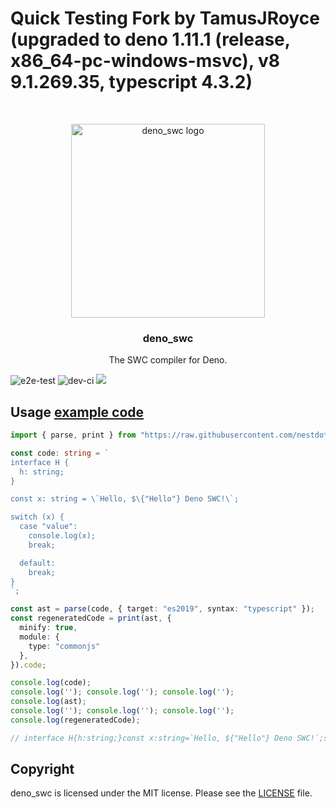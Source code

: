 # Quick Testing Fork by TamusJRoyce (upgraded to deno 1.11.1 (release, x86_64-pc-windows-msvc), v8 9.1.269.35, typescript 4.3.2)

<br />
<p align="center">
  <a href="https://github.com/divy-beta/deno_swc">
    <img src="https://raw.githubusercontent.com/nestdotland/deno_swc/master/assets/deno_swc.png" alt="deno_swc logo" width="310">
  </a>
  <h3 align="center">deno_swc</h3>

  <p align="center">
    The SWC compiler for Deno.
 </p>
</p>

![e2e-test](https://github.com/nestdotland/deno_swc/workflows/e2e-test/badge.svg)
![dev-ci](https://github.com/nestdotland/deno_swc/workflows/dev-ci/badge.svg)
![](https://img.shields.io/github/v/release/nestdotland/deno_swc?style=plastic)

## Usage [example code](./examples/print.ts)

```typescript
import { parse, print } from "https://raw.githubusercontent.com/nestdotland/deno_swc/master/mod.ts";

const code: string = `
interface H {
  h: string;
}

const x: string = \`Hello, $\{"Hello"} Deno SWC!\`;

switch (x) {
  case "value":
    console.log(x);
    break;

  default:
    break;
}
`;

const ast = parse(code, { target: "es2019", syntax: "typescript" });
const regeneratedCode = print(ast, {
  minify: true,
  module: {
    type: "commonjs"
  },
}).code;

console.log(code);
console.log(''); console.log(''); console.log('');
console.log(ast);
console.log(''); console.log(''); console.log('');
console.log(regeneratedCode);

// interface H{h:string;}const x:string=`Hello, ${"Hello"} Deno SWC!`;switch(x){case "value":console.log(x);break;default:break}
```

## Copyright

deno_swc is licensed under the MIT license. Please see the [LICENSE](LICENSE) file.
